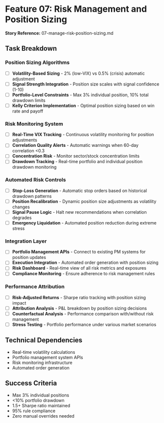 # Feature 07: Risk Management and Position Sizing
**Story Reference:** 07-manage-risk-position-sizing.md

## Task Breakdown

### Position Sizing Algorithms
- [ ] **Volatility-Based Sizing** - 2% (low-VIX) vs 0.5% (crisis) automatic adjustment
- [ ] **Signal Strength Integration** - Position size scales with signal confidence (1-10)
- [ ] **Portfolio-Level Constraints** - Max 3% individual position, 10% total drawdown limits
- [ ] **Kelly Criterion Implementation** - Optimal position sizing based on win rate and payoff

### Risk Monitoring System
- [ ] **Real-Time VIX Tracking** - Continuous volatility monitoring for position adjustments
- [ ] **Correlation Quality Alerts** - Automatic warnings when 60-day correlation <0.3
- [ ] **Concentration Risk** - Monitor sector/stock concentration limits
- [ ] **Drawdown Tracking** - Real-time portfolio and individual position drawdown monitoring

### Automated Risk Controls
- [ ] **Stop-Loss Generation** - Automatic stop orders based on historical drawdown patterns
- [ ] **Position Recalibration** - Dynamic position size adjustments as volatility changes
- [ ] **Signal Pause Logic** - Halt new recommendations when correlation degrades
- [ ] **Emergency Liquidation** - Automated position reduction during extreme stress

### Integration Layer
- [ ] **Portfolio Management APIs** - Connect to existing PM systems for position updates
- [ ] **Execution Integration** - Automated order generation with position sizing
- [ ] **Risk Dashboard** - Real-time view of all risk metrics and exposures
- [ ] **Compliance Monitoring** - Ensure adherence to risk management rules

### Performance Attribution
- [ ] **Risk-Adjusted Returns** - Sharpe ratio tracking with position sizing impact
- [ ] **Attribution Analysis** - P&L breakdown by position sizing decisions
- [ ] **Counterfactual Analysis** - Performance comparison with/without risk management
- [ ] **Stress Testing** - Portfolio performance under various market scenarios

## Technical Dependencies
- Real-time volatility calculations
- Portfolio management system APIs
- Risk monitoring infrastructure
- Automated order generation

## Success Criteria
- Max 3% individual positions
- <10% portfolio drawdown
- 1.5+ Sharpe ratio maintained
- 95% rule compliance
- Zero manual overrides needed
